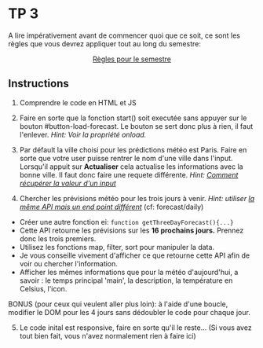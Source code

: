 # TP 3

A lire impérativement avant de commencer quoi que ce soit, ce sont les règles que vous devrez appliquer tout au long du semestre:

<p align="center">
 <a href="https://gitlab.com/ggekos/ece-commun/-/blob/main/README.md">Règles pour le semestre</a>
</p>

## Instructions

1. Comprendre le code en HTML et JS

2. Faire en sorte que la fonction start() soit executée sans appuyer sur le bouton #button-load-forecast.
Le bouton se sert donc plus à rien, il faut l'enlever.
*Hint: Voir la propriété onload.*

3. Par défault la ville choisi pour les prédictions météo est Paris. Faire en sorte que votre user puisse rentrer le nom d'une ville dans l'input. Lorsqu'il appuit sur **Actualiser** cela actualise les informations avec la bonne ville. Il faut donc faire une requete différente.
*Hint: [Comment récupérer la valeur d'un input](https://stackoverflow.com/questions/11563638/how-do-i-get-the-value-of-text-input-field-using-javascript)*

4. Chercher les prévisions météo pour les trois jours à venir.
*Hint: utiliser [la même API mais un end point différent](https://openweathermap.org/forecast16)* (cf: forecast/daily)

* Créer une autre fonction ei: ```function getThreeDayForecast(){...}```
* Cette API retourne les prévisions sur les **16 prochains jours.** Prennez donc les trois premiers. 
* Utilisez les fonctions map, filter, sort pour manipuler la data.
* Je vous conseille vivement d'afficher ce que retourne cette API afin de voir ou chercher l'information.
* Afficher les mêmes informations que pour la météo d'aujourd'hui, a savoir : le temps principal 'main', la description, la température en Celsius, l'icon.

BONUS (pour ceux qui veulent aller plus loin): à l'aide d'une boucle, modifier le DOM pour les 4 jours sans dédoubler le code pour chaque jour.

5. Le code inital est responsive, faire en sorte qu'il le reste... (Si vous avez tout bien fait, vous n'avez normalement rien à faire ici)